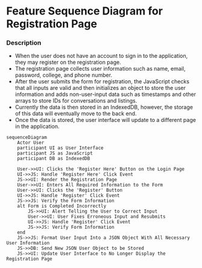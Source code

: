 # Feature Sequence Diagram for Registration Page

### Description
- When the user does not have an account to sign in to the application, they may register on the registration page.
- The registration page collects user information such as name, email, password, college, and phone number.
- After the user submits the form for registration, the JavaScript checks that all inputs are valid and then initializes an object to store the user information and adds non-user-input data such as timestamps and other arrays to store IDs for conversations and listings.
- Currently the data is then stored in an IndexedDB, however, the storage of this data will eventually move to the back end.
- Once the data is stored, the user interface will update to a different page in the application.

```mermaid
sequenceDiagram
    Actor User
    participant UI as User Interface
    participant JS as JavaScript
    participant DB as IndexedDB
    
    User->>UI: Clicks the 'Register Here' Button on the Login Page
    UI->>JS: Handle 'Register Here' Click Event
    JS->>UI: Render the Registration Page
    User->>UI: Enters All Required Information to the Form
    User->>UI: Clicks the 'Register' Button
    UI->>JS: Handle 'Register' Click Event
    JS->>JS: Verify the Form Information
    alt Form is Completed Incorrectly
        JS->>UI: Alert Telling the User to Correct Input
        User->>UI: User Fixes Erroneous Input and Resubmits
        UI->>JS: Handle 'Register' Click Event
        JS->>JS: Verify Form Information
    end
    JS->>JS: Format User Input Into a JSON Object With All Necessary User Information
    JS->>DB: Send New JSON User Object to be Stored
    JS->>UI: Update User Interface to No Longer Display the Registration Page